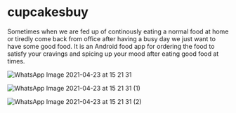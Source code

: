 # cupcakesbuy

Sometimes when we are fed up of continously eating a normal food at home or tiredly come back from office after having a busy day we just want to have some good food. It is an Android food app for ordering the food to satisfy your cravings and spicing up your mood after eating good food at times.  

![WhatsApp Image 2021-04-23 at 15 21 31](https://user-images.githubusercontent.com/65439761/115854427-dc43db80-a447-11eb-971f-2a6a12e102a2.jpeg)

![WhatsApp Image 2021-04-23 at 15 21 31 (1)](https://user-images.githubusercontent.com/65439761/115854452-e239bc80-a447-11eb-9c40-950783e61ebf.jpeg)

![WhatsApp Image 2021-04-23 at 15 21 31 (2)](https://user-images.githubusercontent.com/65439761/115854467-e665da00-a447-11eb-8d7c-96fd64ec5a12.jpeg)
